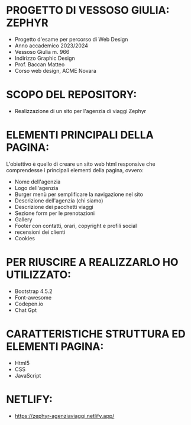 # PROGETTO DI VESSOSO GIULIA: ZEPHYR
* Progetto d'esame per percorso di Web Design
* Anno accademico 2023/2024
* Vessoso Giulia m. 966
* Indirizzo Graphic Design
* Prof. Baccan Matteo
* Corso web design, ACME Novara

 # SCOPO DEL REPOSITORY:
* Realizzazione di un sito per l'agenzia di viaggi Zephyr

 # ELEMENTI PRINCIPALI DELLA PAGINA:
L'obiettivo è quello di creare un sito web html responsive che comprendesse i principali elementi della pagina, ovvero:

* Nome dell'agenzia
* Logo dell'agenzia
* Burger menù per semplificare la navigazione nel sito
* Descrizione dell'agenzia (chi siamo)
* Descrizione dei pacchetti viaggi
* Sezione form per le prenotazioni
* Gallery
* Footer con contatti, orari, copyright e profili social
* recensioni dei clienti
* Cookies

# PER RIUSCIRE A REALIZZARLO HO UTILIZZATO:
* Bootstrap 4.5.2
* Font-awesome
* Codepen.io
* Chat Gpt

# CARATTERISTICHE STRUTTURA ED ELEMENTI PAGINA:
* Html5
* CSS
* JavaScript


# NETLIFY:
* https://zephyr-agenziaviaggi.netlify.app/
